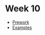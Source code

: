 # Week 10

* [Prework](https://github.com/ECC-Laboratoria/MyRestaurant/tree/master/Week10/Prework)
* [Examples](https://github.com/ECC-Laboratoria/MyRestaurant/tree/master/Week10/Examples)